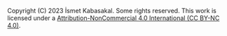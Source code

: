 
Copyright (C) 2023 İsmet Kabasakal. Some rights reserved. This work is licensed under a [Attribution-NonCommercial 4.0 International (CC BY-NC 4.0)](https://creativecommons.org/licenses/by-nc/4.0/).
